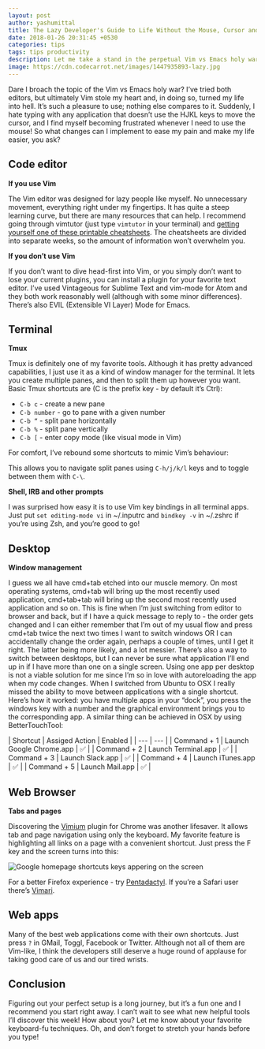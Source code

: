 ```yaml
---
layout: post
author: yashumittal
title: The Lazy Developer's Guide to Life Without the Mouse, Cursor and Useless Keys
date: 2018-01-26 20:31:45 +0530
categories: tips
tags: tips productivity
description: Let me take a stand in the perpetual Vim vs Emacs holy war - Vim stole my heart and, in doing so, turned my life into hell. Suddenly, I hate typing with any application that doesn’t use the HJKL keys to move the cursor, and I find myself becoming frustrated whenever I need to use the mouse! So what changes can I implement to ease my pain and make my life easier, you ask? Here's your answer!
image: https://cdn.codecarrot.net/images/1447935893-lazy.jpg
---
```


Dare I broach the topic of the Vim vs Emacs holy war? I’ve tried both editors, but ultimately Vim stole my heart and, in doing so, turned my life into hell. It’s such a pleasure to use; nothing else compares to it. Suddenly, I hate typing with any application that doesn’t use the HJKL keys to move the cursor, and I find myself becoming frustrated whenever I need to use the mouse! So what changes can I implement to ease my pain and make my life easier, you ask?

## Code editor

**If you use Vim**

The Vim editor was designed for lazy people like myself. No unnecessary movement, everything right under my fingertips. It has quite a steep learning curve, but there are many resources that can help. I recommend going through vimtutor (just type `vimtutor` in your terminal) and [getting yourself one of these printable cheatsheets](//www.viemu.com/a_vi_vim_graphical_cheat_sheet_tutorial.html). The cheatsheets are divided into separate weeks, so the amount of information won’t overwhelm you.

**If you don’t use Vim**

If you don’t want to dive head-first into Vim, or you simply don’t want to lose your current plugins, you can install a plugin for your favorite text editor. I’ve used Vintageous for Sublime Text and vim-mode for Atom and they both work reasonably well (although with some minor differences). There’s also EVIL (Extensible VI Layer) Mode for Emacs.

## Terminal

**Tmux**

Tmux is definitely one of my favorite tools. Although it has pretty advanced capabilities, I just use it as a kind of window manager for the terminal. It lets you create multiple panes, and then to split them up however you want. Basic Tmux shortcuts are (C is the prefix key - by default it’s Ctrl):

* `C-b c` - create a new pane
* `C-b number` - go to pane with a given number
* `C-b “` - split pane horizontally
* `C-b %` - split pane vertically
* `C-b [` - enter copy mode (like visual mode in Vim)

For comfort, I’ve rebound some shortcuts to mimic Vim’s behaviour:
 
This allows you to navigate split panes using `C-h/j/k/l` keys and to toggle between them with `C-\`.

**Shell, IRB and other prompts**

I was surprised how easy it is to use Vim key bindings in all terminal apps. Just put `set editing-mode vi` in ~/.inputrc and `bindkey -v` in ~/.zshrc if you’re using Zsh, and you’re good to go!

## Desktop

**Window management**

I guess we all have cmd+tab etched into our muscle memory. On most operating systems, cmd+tab will bring up the most recently used application, cmd+tab+tab will bring up the second most recently used application and so on. This is fine when I’m just switching from editor to browser and back, but if I have a quick message to reply to - the order gets changed and I can either remember that I’m out of my usual flow and press cmd+tab twice the next two times I want to switch windows OR I can accidentally change the order again, perhaps a couple of times, until I get it right. The latter being more likely, and a lot messier.
There’s also a way to switch between desktops, but I can never be sure what application I’ll end up in if I have more than one on a single screen. Using one app per desktop is not a viable solution for me since I’m so in love with autoreloading the app when my code changes. When I switched from Ubuntu to OSX I really missed the ability to move between applications with a single shortcut. Here’s how it worked: you have multiple apps in your “dock”, you press the windows key with a number and the graphical environment brings you to the corresponding app. A similar thing can be achieved in OSX by using BetterTouchTool:

| Shortcut | Assiged Action | Enabled |
| --- | --- |
| Command + 1 | Launch Google Chrome.app | :white_check_mark: |
| Command + 2 | Launch Terminal.app | :white_check_mark: |
| Command + 3 | Launch Slack.app | :white_check_mark: |
| Command + 4 | Launch iTunes.app | :white_check_mark: |
| Command + 5 | Launch Mail.app | :white_check_mark: |

## Web Browser

**Tabs and pages**

Discovering the [Vimium](//chrome.google.com/webstore/detail/vimium/dbepggeogbaibhgnhhndojpepiihcmeb?hl=en) plugin for Chrome was another lifesaver. It allows tab and page navigation using only the keyboard. My favorite feature is highlighting all links on a page with a convenient shortcut. Just press the F key and the screen turns into this:

![Google homepage shortcuts keys appering on the screen](https://cdn.codecarrot.net/images/1447933857-1447933855-image01.png)
 
For a better Firefox experience - try [Pentadactyl](//5digits.org/pentadactyl/). If you’re a Safari user there’s [Vimari](//github.com/guyht/vimari).

## Web apps

Many of the best web applications come with their own shortcuts. Just press `?` in GMail, Toggl, Facebook or Twitter. Although not all of them are Vim-like, I think the developers still deserve a huge round of applause for taking good care of us and our tired wrists.

## Conclusion

Figuring out your perfect setup is a long journey, but it’s a fun one and I recommend you start right away. I can’t wait to see what new helpful tools I’ll discover this week! How about you? Let me know about your favorite keyboard-fu techniques. Oh, and don’t forget to stretch your hands before you type!


